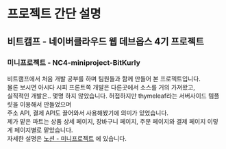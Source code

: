 # 프로젝트 간단 설명
## 비트캠프 - 네이버클라우드 웹 데브옵스 4기 프로젝트
### 미니프로젝트 - NC4-miniproject-BitKurly
비트캠프에서 처음 개발 공부를 하며 팀원들과 함께 만들어 본 프로젝트입니다. <br>
물론 보시면 아시다 시피 프론트쪽 개발은 다른곳에서 소스를 거의 가져왔고, <br>
실직적인 개발은.. 몇명 하지 않았습니다. 허접하지만 thymeleaf라는 서버사이드 템플릿을 이용해서 만들었으며 <br>
주소 API, 결제 API도 끌어와서 사용해봤기에 의미가 있었습니다. <br>
제가 맡은 파트는 상품 상세 페이지, 장바구니 페이지, 주문 페이지와 결제 페이지 이렇게 페이지별로 맡았습니다. <br>
자세한 설명은 <a href="https://robspn.notion.site/BitKurly-6303dbcf5eae4b309698d5a4cb2371c0?pvs=4">노션 - 미니프로젝트</a> 에 있습니다.
